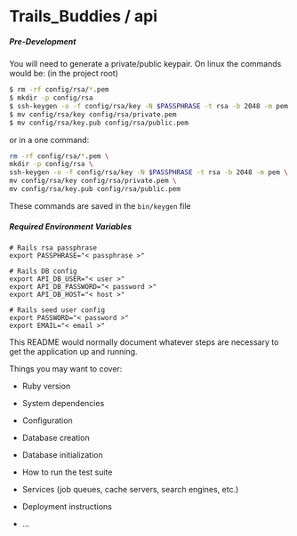 # Trails_Buddies / **api**

##### Pre-Development
You will need to generate a private/public keypair. On linux the commands would be: (in the project root)
```bash
$ rm -rf config/rsa/*.pem
$ mkdir -p config/rsa
$ ssh-keygen -o -f config/rsa/key -N $PASSPHRASE -t rsa -b 2048 -m pem
$ mv config/rsa/key config/rsa/private.pem
$ mv config/rsa/key.pub config/rsa/public.pem
```
or in a one command:
```bash
rm -rf config/rsa/*.pem \
mkdir -p config/rsa \
ssh-keygen -o -f config/rsa/key -N $PASSPHRASE -t rsa -b 2048 -m pem \
mv config/rsa/key config/rsa/private.pem \
mv config/rsa/key.pub config/rsa/public.pem
```

These commands are saved in the `bin/keygen` file


##### Required Environment Variables
```
# Rails rsa passphrase
export PASSPHRASE="< passphrase >"

# Rails DB config
export API_DB_USER="< user >"
export API_DB_PASSWORD="< password >"
export API_DB_HOST="< host >"

# Rails seed user config
export PASSWORD="< password >"
export EMAIL="< email >"
```

This README would normally document whatever steps are necessary to get the
application up and running.

Things you may want to cover:

* Ruby version

* System dependencies

* Configuration

* Database creation

* Database initialization

* How to run the test suite

* Services (job queues, cache servers, search engines, etc.)

* Deployment instructions

* ...
